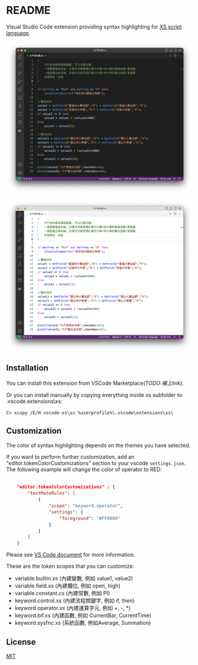 # README

Visual Studio Code extension providing syntax highlighting for [XS script language](https://www.xq.com.tw/School.aspx).

![DarkTheme](https://raw.githubusercontent.com/derektu/vscode-xs/master/images/dark.png)

![LightTheme](https://raw.githubusercontent.com/derektu/vscode-xs/master/images/light.png)

## Installation

You can install this extension from VSCode Marketplace(*TODO:補上link*). 

Or you can install manually by copying everything inside xs subfolder to <HomeDirectory>\.vscode\.extensions\xs:

```
C> xcopy /E/H vscode-xs\xs %userprofile%\.vscode\extensions\xs\ 
```

## Customization

The color of syntax highlighting depends on the themes you have selected.

If you want to perform further customization, add an "editor.tokenColorCustomizations" section to your vscode `settings.json`. The following example will change the color of operator to RED:

```json

    "editor.tokenColorCustomizations" : {
        "textMateRules": [
            {
                "scope": "keyword.operator",
                "settings": {
                    "foreground": "#FF0000"
                }
            }
        ]
    }
```

Please see [VS Code document](https://code.visualstudio.com/docs/getstarted/themes) for more information.

These are the token scopes that you can customize:

- variable.builtin.xs (內建變數, 例如 value1, value2)
- variable.field.xs (內建欄位, 例如 open, high)
- variable.constant.cs (內建常數, 例如 PI)
- keyword.control.xs (內建流程關鍵字, 例如 if, then)
- keyword.operator.xs (內建運算字元, 例如 +, -, *)
- keyword.bif.xs (內建函數, 例如 CurrentBar, CurrentTime)
- keyword.sysfnc.xs (系統函數, 例如Average, Summation)


## License

[MIT](https://raw.githubusercontent.com/derektu/vscode-xs/blob/master/LICENSE)

